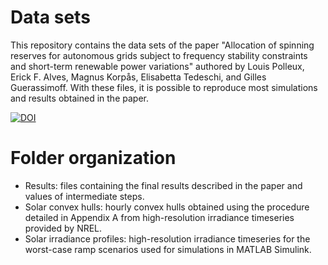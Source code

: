 # Data sets
This repository contains the data sets of the paper "Allocation of spinning reserves for autonomous grids subject to frequency stability constraints and short-term renewable power variations" authored by Louis Polleux, Erick F. Alves, Magnus Korpås, Elisabetta Tedeschi, and Gilles Guerassimoff. With these files, it is possible to reproduce most simulations and results obtained in the paper.

[![DOI](https://zenodo.org/badge/DOI/10.5281/zenodo.6334827.svg)](https://doi.org/10.5281/zenodo.6334827)

# Folder organization
- Results: files containing the final results described in the paper and values of intermediate steps. 
- Solar convex hulls: hourly convex hulls obtained using the procedure detailed in Appendix A from high-resolution irradiance timeseries provided by NREL.
- Solar irradiance profiles: high-resolution irradiance timeseries for the worst-case ramp scenarios used for simulations in MATLAB Simulink.
